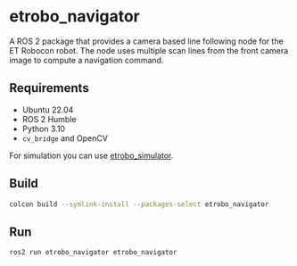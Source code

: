 # etrobo_navigator

A ROS 2 package that provides a camera based line following node for the ET Robocon robot. The node uses multiple scan lines from the front camera image to compute a navigation command.

## Requirements
- Ubuntu 22.04
- ROS 2 Humble
- Python 3.10
- `cv_bridge` and OpenCV

For simulation you can use [etrobo_simulator](https://github.com/owhinata/etrobo_simulator).

## Build
```bash
colcon build --symlink-install --packages-select etrobo_navigator
```

## Run
```bash
ros2 run etrobo_navigator etrobo_navigator
```

